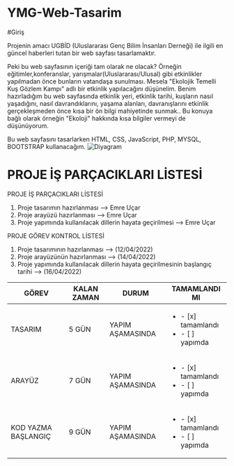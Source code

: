 # YMG-Web-Tasarim

#Giriş

Projenin amacı UGBİD (Uluslararası Genç Bilim İnsanları Derneği) ile ilgili en güncel haberleri tutan bir web sayfası tasarlamaktır. 

Peki bu web sayfasının içeriği tam olarak ne olacak?
Örneğin eğitimler,konferanslar, yarışmalar(Uluslararası/Ulusal) gibi etkinlikler yapılmadan önce bunların vatandaşa sunulması.
Mesela "Ekolojik Temelli Kuş Gözlem Kampı" adlı bir etkinlik yapılacağını düşünelim. Benim hazırladığım bu web sayfasında etkinlik yeri, etkinlik tarihi, kuşların nasıl yaşadığını, nasıl davrandıklarını, yaşama alanları, davranışlarını etkinlik gerçekleşmeden önce kısa bir ön bilgi mahiyetinde sunmak..
Bu konuya bağlı olarak örneğin "Ekoloji" hakkında kısa bilgiler vermeyi de düşünüyorum.

Bu web sayfasını tasarlarken HTML, CSS, JavaScript, PHP, MYSQL, BOOTSTRAP kullanacağım.
![Diyagram](https://user-images.githubusercontent.com/100670002/158032404-58ed50c0-1fc1-4792-a136-431388564d42.png)


# PROJE İŞ PARÇACIKLARI LİSTESİ

PROJE İŞ PARÇACIKLARI LİSTESİ

1) Proje tasarımın hazırlanması --> Emre Uçar
2) Proje arayüzü hazırlanması --> Emre Uçar
3) Proje yapımında kullanılacak dillerin hayata geçirilmesi --> Emre Uçar

PROJE GÖREV KONTROL LİSTESİ
1) Proje tasarımının hazırlanması --> (12/04/2022)
2) Proje arayüzünün hazırlanması --> (14/04/2022)
3) Proje yapımında kullanılacak dillerin hayata geçirilmesinin başlangıç tarihi --> (16/04/2022)

|GÖREV        | KALAN ZAMAN | DURUM | TAMAMLANDI MI        |
|------------|---------------|----------------|------------------------------------|
|TASARIM    | 5 GÜN    |   YAPIM AŞAMASINDA  | <ul><li>- [x] tamamlandı</li><li>- [ ] yapımda </li></ul>
|ARAYÜZ    | 7 GÜN     |   YAPIM AŞAMASINDA  | <ul><li>- [x] tamamlandı</li><li>- [ ] yapımda </li></ul>
|KOD YAZMA BAŞLANGIÇ  | 9 GÜN     |   YAPIM AŞAMASINDA  | <ul><li>- [x] tamamlandı</li><li>- [ ] yapımda </li></ul>

